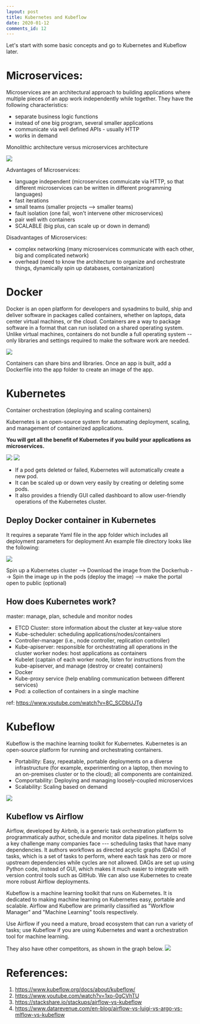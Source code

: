 ```yaml
---
layout: post
title: Kubernetes and Kubeflow
date: 2020-01-12
comments_id: 12
---
```


Let's start with some basic concepts and go to Kubernetes and Kubeflow later. 

# Microservices:
Microservices are an architectural approach to building applications where multiple pieces of an app work independently while together. They have the following characteristics:
- separate business logic functions
- instead of one big program, several smaller applications
- communicate via well defined APIs - usually HTTP
- works in demand

Monolithic architecture versus microservices architecture

![](/assets/2020-08-30-16-05-02.png)

Advantages of Microservices:
- language independent (microservices commuicate via HTTP, so that different microservices can be written in different programming languages)
- fast iterations
- small teams (smaller projects --> smaller teams)
- fault isolation (one fail, won't intervene other microservices)
- pair well with containers
- SCALABLE (big plus, can scale up or down in demand)

Disadvantages of Microservices:
- complex networking (many microservices communicate with each other, big and complicated network)
- overhead (need to know the architecture to organize and orchestrate things, dynamically spin up databases, containanization)

# Docker
Docker is an open platform for developers and sysadmins to build, ship and deliver software in packages called containers, whether on laptops, data center virtual machines, or the cloud.
Containers are a way to package software in a format that can run isolated on a shared operating system. Unlike virtual machines, containers do not bundle a full operating system -- only libraries and settings required to make the software work are needed.

![](/assets/2020-08-30-16-16-42.png)

Containers can share bins and libraries.
Once an app is built, add a Dockerfile into the app folder to create an image of the app.

# Kubernetes
Container orchestration (deploying and scaling containers)

Kubernetes is an open-source system for automating deployment, scaling, and management of containerized applications. 

**You will get all the benefit of Kubernetes if you build your applications as microservices.**

![](/assets/2020-08-30-16-24-52.png)
![](/assets/2020-08-30-16-33-54.png)

- If a pod gets deleted or failed, Kubernetes will automatically create a new pod. 
- It can be scaled up or down very easily by creating or deleting some pods.
- It also provides a friendly GUI called dashboard to allow user-friendly operations of the Kubernetes cluster.

## Deploy Docker container in Kubernetes
It requires a separate Yaml file in the app folder which includes all deployment parameters for deployment 
An example file directory looks like the following:

![](/assets/2020-08-30-17-13-19.png)

Spin up a Kubernetes cluster --> Download the image from the Dockerhub --> Spin the image up in the pods (deploy the image) --> make the portal open to public (optional)

## How does Kubernetes work?
master: manage, plan, schedule and monitor nodes
- ETCD Cluster: store information about the cluster at key-value store
- Kube-scheduler: scheduling applications/nodes/containers
- Controller-manager (i.e., node controller, replication controller)
- Kube-apiserver: responsible for orchestrating all operations in the cluster
worker nodes: host applications as containers
- Kubelet (captain of each worker node, listen for instructions from the kube-apiserver, and manage (destroy or create) containers)
- Docker
- Kube-proxy service (help enabling communication between different services)
- Pod: a collection of containers in a single machine

ref: https://www.youtube.com/watch?v=8C_SCDbUJTg

# Kubeflow
Kubeflow is the machine learning toolkit for Kubernetes. Kubernetes is an open-source platform for running and orchestrating containers.

   - Portability: Easy, repeatable, portable deployments on a diverse infrastructure (for example, experimenting on a laptop, then moving to an on-premises cluster or to the cloud); all components are containized. 
   - Comportability: Deploying and managing loosely-coupled microservices
   - Scalability: Scaling based on demand

![](/assets/2020-10-19-10-58-36.png)

## Kubeflow vs Airflow
Airflow, developed by Airbnb, is a generic task orchestration platform to programmaticaly author, schedule and monitor data pipelines. It helps solve a key challenge many companies face --- scheduling tasks that have many dependencies. It authors workflows as directed acyclic graphs (DAGs) of tasks, which is a set of tasks to perform, where each task has zero or more upstream dependencies while cycles are not allowed. DAGs are set up using Python code, instead of GUI, which makes it much easier to integrate with version control tools such as GitHub. We can also use Kubernetes to create more robust Airflow deployments.

Kubeflow is a machine learning toolkit that runs on Kubernetes. It is dedicated to making machine learning on Kubernetes easy, portable and scalable. Airflow and Kubeflow are primarily classified as "Workflow Manager" and "Machine Learning" tools respectively.

Use Airflow if you need a mature, broad ecosystem that can run a variety of tasks; use Kubeflow if you are using Kubernetes and want a orchestration tool for machine learning.

They also have other competitors, as shown in the graph below.
![](/assets/2020-08-30-18-10-21.png)

# References:
1. https://www.kubeflow.org/docs/about/kubeflow/
2. https://www.youtube.com/watch?v=1xo-0gCVhTU
3. https://stackshare.io/stackups/airflow-vs-kubeflow
4. https://www.datarevenue.com/en-blog/airflow-vs-luigi-vs-argo-vs-mlflow-vs-kubeflow

